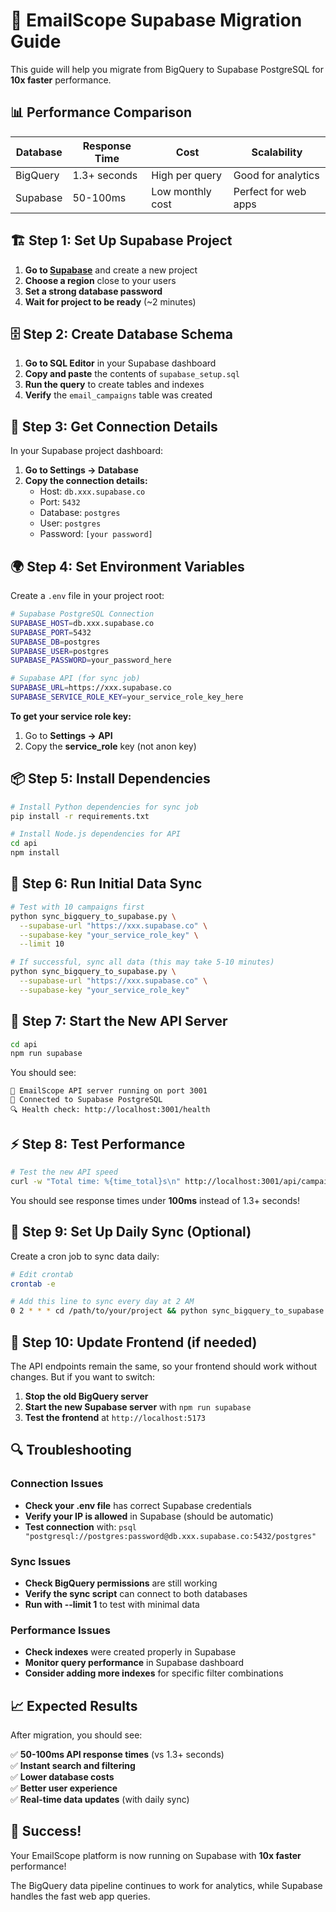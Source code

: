 # 🚀 EmailScope Supabase Migration Guide

This guide will help you migrate from BigQuery to Supabase PostgreSQL for **10x faster** performance.

## 📊 Performance Comparison

| Database | Response Time | Cost | Scalability |
|----------|---------------|------|-------------|
| BigQuery | 1.3+ seconds | High per query | Good for analytics |
| Supabase | 50-100ms | Low monthly cost | Perfect for web apps |

## 🏗️ Step 1: Set Up Supabase Project

1. **Go to [Supabase](https://supabase.com)** and create a new project
2. **Choose a region** close to your users
3. **Set a strong database password**
4. **Wait for project to be ready** (~2 minutes)

## 🗄️ Step 2: Create Database Schema

1. **Go to SQL Editor** in your Supabase dashboard
2. **Copy and paste** the contents of `supabase_setup.sql`
3. **Run the query** to create tables and indexes
4. **Verify** the `email_campaigns` table was created

## 🔑 Step 3: Get Connection Details

In your Supabase project dashboard:

1. **Go to Settings → Database**
2. **Copy the connection details:**
   - Host: `db.xxx.supabase.co`
   - Port: `5432`
   - Database: `postgres`
   - User: `postgres`
   - Password: `[your password]`

## 🌍 Step 4: Set Environment Variables

Create a `.env` file in your project root:

```bash
# Supabase PostgreSQL Connection
SUPABASE_HOST=db.xxx.supabase.co
SUPABASE_PORT=5432
SUPABASE_DB=postgres
SUPABASE_USER=postgres
SUPABASE_PASSWORD=your_password_here

# Supabase API (for sync job)
SUPABASE_URL=https://xxx.supabase.co
SUPABASE_SERVICE_ROLE_KEY=your_service_role_key_here
```

**To get your service role key:**
1. Go to **Settings → API**
2. Copy the **service_role** key (not anon key)

## 📦 Step 5: Install Dependencies

```bash
# Install Python dependencies for sync job
pip install -r requirements.txt

# Install Node.js dependencies for API
cd api
npm install
```

## 🔄 Step 6: Run Initial Data Sync

```bash
# Test with 10 campaigns first
python sync_bigquery_to_supabase.py \
  --supabase-url "https://xxx.supabase.co" \
  --supabase-key "your_service_role_key" \
  --limit 10

# If successful, sync all data (this may take 5-10 minutes)
python sync_bigquery_to_supabase.py \
  --supabase-url "https://xxx.supabase.co" \
  --supabase-key "your_service_role_key"
```

## 🚀 Step 7: Start the New API Server

```bash
cd api
npm run supabase
```

You should see:
```
🚀 EmailScope API server running on port 3001
🐘 Connected to Supabase PostgreSQL
🔍 Health check: http://localhost:3001/health
```

## ⚡ Step 8: Test Performance

```bash
# Test the new API speed
curl -w "Total time: %{time_total}s\n" http://localhost:3001/api/campaigns?limit=50
```

You should see response times under **100ms** instead of 1.3+ seconds!

## 🔄 Step 9: Set Up Daily Sync (Optional)

Create a cron job to sync data daily:

```bash
# Edit crontab
crontab -e

# Add this line to sync every day at 2 AM
0 2 * * * cd /path/to/your/project && python sync_bigquery_to_supabase.py --supabase-url "https://xxx.supabase.co" --supabase-key "your_service_role_key" >> sync.log 2>&1
```

## 🎯 Step 10: Update Frontend (if needed)

The API endpoints remain the same, so your frontend should work without changes. But if you want to switch:

1. **Stop the old BigQuery server**
2. **Start the new Supabase server** with `npm run supabase`
3. **Test the frontend** at `http://localhost:5173`

## 🔍 Troubleshooting

### Connection Issues
- **Check your .env file** has correct Supabase credentials
- **Verify your IP is allowed** in Supabase (should be automatic)
- **Test connection** with: `psql "postgresql://postgres:password@db.xxx.supabase.co:5432/postgres"`

### Sync Issues
- **Check BigQuery permissions** are still working
- **Verify the sync script** can connect to both databases
- **Run with --limit 1** to test with minimal data

### Performance Issues
- **Check indexes** were created properly in Supabase
- **Monitor query performance** in Supabase dashboard
- **Consider adding more indexes** for specific filter combinations

## 📈 Expected Results

After migration, you should see:

✅ **50-100ms API response times** (vs 1.3+ seconds)  
✅ **Instant search and filtering**  
✅ **Lower database costs**  
✅ **Better user experience**  
✅ **Real-time data updates** (with daily sync)

## 🎉 Success!

Your EmailScope platform is now running on Supabase with **10x faster** performance! 

The BigQuery data pipeline continues to work for analytics, while Supabase handles the fast web app queries. 